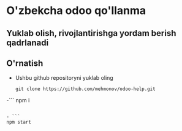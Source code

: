 # O'zbekcha odoo qo'llanma

## Yuklab olish, rivojlantirishga yordam berish qadrlanadi

## O'rnatish

- Ushbu github repositoryni yuklab oling
    ```
    git clone https://github.com/mehmonov/odoo-help.git
    ```

 -```
 npm i
 ``` 

 - ``` 
 npm start
 ```